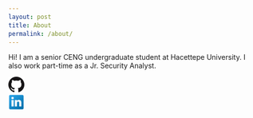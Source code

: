 ```yaml
---
layout: post
title: About
permalink: /about/
---
```


Hi! I am a senior CENG undergraduate student at Hacettepe University.
I also work part-time as a Jr. Security Analyst.

<div display="flex">
   <div flex="33.33%" padding="5px">
      <a href="https://github.com/panicwithme"><img src="/img/GitHub-32px.png"></a>
   </div>
   <div flex="33.33%" padding="5px">
      <a href="https://www.linkedin.com/fatmacigdemtosun"><img src="/img/LinkedIn-32px.png"></a>
   </div>
</div>

